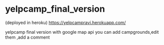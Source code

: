 # yelpcamp_final_version
(deployed in heroku)
https://yelpcampravi.herokuapp.com/

  yelpcamp final version with google map api
  you can add campgrounds,edit them ,add a comment
